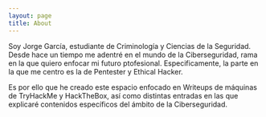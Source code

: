 ```yaml
---
layout: page
title: About
---
```


Soy Jorge García, estudiante de Criminología y Ciencias de la Seguridad. Desde hace un tiempo me adentré en el mundo de la Ciberseguridad, rama en la que quiero enfocar mi futuro ptofesional. Especificamente, la parte en la que me centro es la de Pentester y Ethical Hacker.

Es por ello que he creado este espacio enfocado en Writeups de máquinas de TryHackMe y HackTheBox, así como distintas entradas en las que explicaré contenidos específicos del ámbito de la Ciberseguridad.
